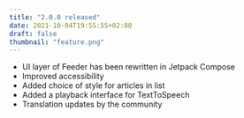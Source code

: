 ```yaml
---
title: "2.0.0 released"
date: 2021-10-04T19:55:55+02:00
draft: false
thumbnail: "feature.png"
---
```



* UI layer of Feeder has been rewritten in Jetpack Compose
* Improved accessibility
* Added choice of style for articles in list
* Added a playback interface for TextToSpeech
* Translation updates by the community

